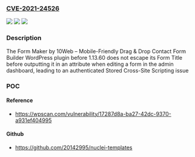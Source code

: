 ### [CVE-2021-24526](https://cve.mitre.org/cgi-bin/cvename.cgi?name=CVE-2021-24526)
![](https://img.shields.io/static/v1?label=Product&message=Form%20Maker%20by%2010Web%20%E2%80%93%20Mobile-Friendly%20Drag%20%26%20Drop%20Contact%20Form%20Builder&color=blue)
![](https://img.shields.io/static/v1?label=Version&message=1.13.60%20&color=brightgreen)
![](https://img.shields.io/static/v1?label=Vulnerability&message=CWE-79%20Cross-site%20Scripting%20(XSS)&color=brightgreen)

### Description

The Form Maker by 10Web – Mobile-Friendly Drag & Drop Contact Form Builder WordPress plugin before 1.13.60 does not escape its Form Title before outputting it in an attribute when editing a form in the admin dashboard, leading to an authenticated Stored Cross-Site Scripting issue

### POC

#### Reference
- https://wpscan.com/vulnerability/17287d8a-ba27-42dc-9370-a931ef404995

#### Github
- https://github.com/20142995/nuclei-templates

